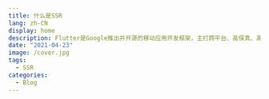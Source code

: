 ```yaml
---
title: 什么是SSR
lang: zh-CN
display: home
description: Flutter是Google推出并开源的移动应用开发框架，主打跨平台、高保真、高性能。开发者可以通过 Dart语言开发 App，一套代码同时运行在 iOS 和 Android平台。
date: "2021-04-23"
image: /cover.jpg
tags:
  - SSR
categories: 
  - Blog
---
```


